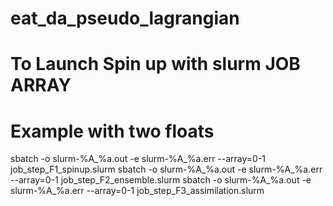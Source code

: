 # eat_da_pseudo_lagrangian


# To Launch Spin up with slurm JOB ARRAY
# Example with two floats
sbatch -o slurm-%A_%a.out -e slurm-%A_%a.err --array=0-1 job_step_F1_spinup.slurm
sbatch -o slurm-%A_%a.out -e slurm-%A_%a.err --array=0-1 job_step_F2_ensemble.slurm
sbatch -o slurm-%A_%a.out -e slurm-%A_%a.err --array=0-1 job_step_F3_assimilation.slurm
